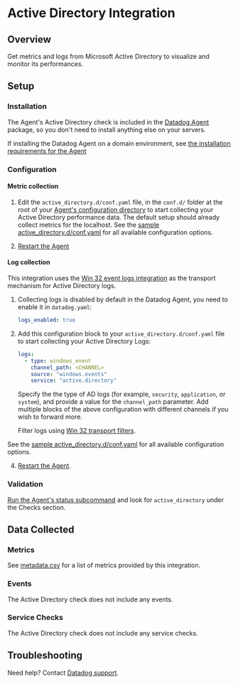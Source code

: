 # Active Directory Integration

## Overview

Get metrics and logs from Microsoft Active Directory to visualize and monitor its performances.

## Setup

### Installation

The Agent's Active Directory check is included in the [Datadog Agent][1] package, so you don't need to install anything else on your servers.

If installing the Datadog Agent on a domain environment, see [the installation requirements for the Agent][9]

### Configuration

#### Metric collection

1. Edit the `active_directory.d/conf.yaml` file, in the `conf.d/` folder at the root of your [Agent's configuration directory][2] to start collecting your Active Directory performance data. The default setup should already collect metrics for the localhost. See the [sample active_directory.d/conf.yaml][3] for all available configuration options.

2. [Restart the Agent][4]

#### Log collection

This integration uses the [Win 32 event logs integration][10] as the transport mechanism for Active Directory logs.

1. Collecting logs is disabled by default in the Datadog Agent, you need to enable it in `datadog.yaml`:

   ```yaml
   logs_enabled: true
   ```

2. Add this configuration block to your `active_directory.d/conf.yaml` file to start collecting your Active Directory Logs:

   ```yaml
   logs:
     - type: windows_event
       channel_path: <CHANNEL>
       source: "windows.events"
       service: "active.directory"
   ```

   Specify the the type of AD logs (for example, `security`, `application`, or `system`), and provide a value for the `channel_path` parameter.
   Add multiple blocks of the above configuration with different channels if you wish to forward more.
   
   Filter logs using [Win 32 transport filters][11].  
   
See the [sample active_directory.d/conf.yaml][3] for all available configuration options.

4. [Restart the Agent][4].

### Validation

[Run the Agent's status subcommand][6] and look for `active_directory` under the Checks section.

## Data Collected

### Metrics

See [metadata.csv][7] for a list of metrics provided by this integration.

### Events

The Active Directory check does not include any events.

### Service Checks

The Active Directory check does not include any service checks.

## Troubleshooting

Need help? Contact [Datadog support][8].

[1]: https://app.datadoghq.com/account/settings#agent
[2]: https://docs.datadoghq.com/agent/guide/agent-configuration-files/#agent-configuration-directory
[3]: https://github.com/DataDog/integrations-core/blob/master/active_directory/datadog_checks/active_directory/data/conf.yaml.example
[4]: https://docs.datadoghq.com/agent/guide/agent-commands/#start-stop-and-restart-the-agent
[6]: https://docs.datadoghq.com/agent/guide/agent-commands/#agent-status-and-information
[7]: https://github.com/DataDog/integrations-core/blob/master/active_directory/metadata.csv
[8]: https://docs.datadoghq.com/help/
[9]: https://docs.datadoghq.com/agent/faq/windows-agent-ddagent-user/#installation-in-a-domain-environment
[10]: https://docs.datadoghq.com/integrations/win32_event_log/#log-collection
[11]: https://docs.datadoghq.com/integrations/win32_event_log/#filtering-events
